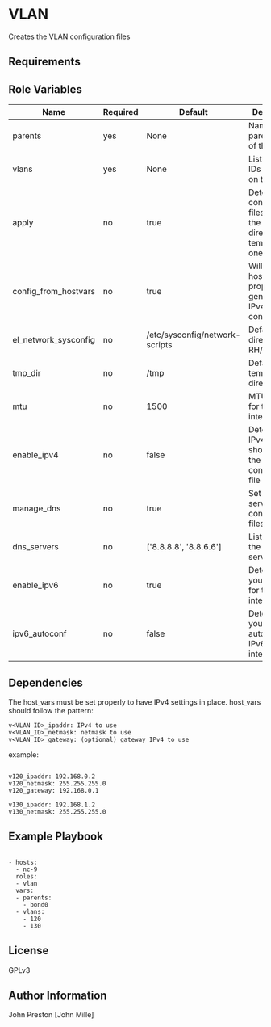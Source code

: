 VLAN
=========

Creates the VLAN configuration files

Requirements
------------


Role Variables
--------------

| Name | Required | Default | Description
|--- |--- |--- |---
| parents | yes | None | Name of the parent iface of the VLAN
| vlans | yes | None | List of VLAN IDs to create on the parent
| apply | no | true | Determines if configuration files will go to the sysconfig directory or temporary one
| config_from_hostvars | no | true | Will use the host_vars properties to generate the IPv4 configuration
| el_network_sysconfig | no | /etc/sysconfig/network-scripts | Default directory for RH/CentOS
| tmp_dir | no | /tmp | Default temporary directory
| mtu | no | 1500 | MTU value for the interface
| enable_ipv4 | no | false | Determines if IPv4 settings should be in the configuration file
| manage_dns | no | true | Set the DNS servers in the configuration files
| dns_servers | no | ['8.8.8.8', '8.8.6.6'] | List to specify the DNS servers
| enable_ipv6| no | true | Determines if you init IPv6 for the interface
| ipv6_autoconf | no | false | Determines if you autoconfigure IPv6 for the interface

Dependencies
------------

The host_vars must be set properly to have IPv4 settings in place.
host_vars should follow the pattern:

```
v<VLAN ID>_ipaddr: IPv4 to use
v<VLAN_ID>_netmask: netmask to use
v<VLAN_ID>_gateway: (optional) gateway IPv4 to use

```

example:
```

v120_ipaddr: 192.168.0.2
v120_netmask: 255.255.255.0
v120_gateway: 192.168.0.1

v130_ipaddr: 192.168.1.2
v130_netmask: 255.255.255.0

```

Example Playbook
----------------

```

- hosts:
  - nc-9
  roles:
  - vlan
  vars:
  - parents:
    - bond0
  - vlans:
    - 120
    - 130

```

License
-------

GPLv3

Author Information
------------------

John Preston [John Mille]

